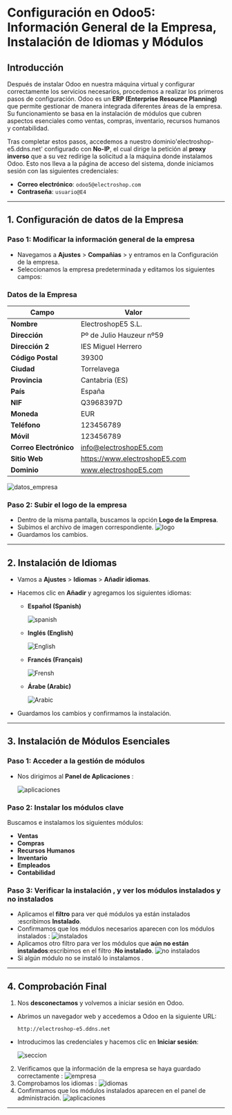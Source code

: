 # **Configuración en Odoo5: Información General de la Empresa, Instalación de Idiomas y Módulos**

## **Introducción**

Después de instalar Odoo en nuestra máquina virtual y configurar correctamente los servicios necesarios, procedemos a realizar los primeros pasos de configuración. Odoo es un **ERP (Enterprise Resource Planning)** que permite gestionar de manera integrada diferentes áreas de la empresa. Su funcionamiento se basa en la instalación de módulos que cubren aspectos esenciales como ventas, compras, inventario, recursos humanos y contabilidad. 

Tras completar estos pasos, accedemos a nuestro dominio'electroshop-e5.ddns.net' configurado con **No-IP**, el cual dirige la petición al **proxy inverso** que a su vez redirige la solicitud a la máquina donde instalamos Odoo. Esto nos lleva a la página de acceso del sistema, donde iniciamos sesión con las siguientes credenciales:

- **Correo electrónico**: `odoo5@electroshop.com`
- **Contraseña**: `usuario@E4`

---

## **1. Configuración de datos de la Empresa**

### **Paso 1: Modificar la información general de la empresa**
- Navegamos a **Ajustes** > **Compañias** > y entramos en la Configuración de la empresa.
- Seleccionamos la empresa predeterminada y editamos los siguientes campos:

### **Datos de la Empresa**

| Campo               | Valor                              |
|---------------------|----------------------------------|
| **Nombre**         | ElectroshopE5 S.L.               |
| **Dirección**      | Pº de Julio Hauzeur nº59         |
| **Dirección 2**    | IES Miguel Herrero               |
| **Código Postal**  | 39300                             |
| **Ciudad**         | Torrelavega                       |
| **Provincia**      | Cantabria (ES)                   |
| **País**          | España                            |
| **NIF**           | Q3968397D                             |
| **Moneda**        | EUR                               |
| **Teléfono**      | 123456789                         |
| **Móvil**         | 123456789                         |
| **Correo Electrónico** | info@electroshopE5.com     |
| **Sitio Web**     | https://www.electroshopE5.com    |
| **Dominio**      | www.electroshopE5.com      |


![datos_empresa](./img/Hafsa14.jpg)

### **Paso 2: Subir el logo de la empresa**
- Dentro de la misma pantalla, buscamos la opción **Logo de la Empresa**.
- Subimos el archivo de imagen correspondiente.
![logo](./img/Hafsa3.jpg)
- Guardamos los cambios.

---

## **2. Instalación de Idiomas**

- Vamos a **Ajustes** > **Idiomas** > **Añadir idiomas**.
- Hacemos clic en **Añadir** y agregamos los siguientes idiomas:
  - **Español (Spanish)**

    ![spanish](./img/Hafsa12.jpg)

  - **Inglés (English)**

    ![English](./img/Hafsa10.jpg)
  - **Francés (Français)**

    ![Frensh](./img/Hafsa11.jpg)

  - **Árabe (Arabic)**

    ![Arabic](./img/Hafsa13.jpg)

- Guardamos los cambios y confirmamos la instalación.

---

## **3. Instalación de Módulos Esenciales**

### **Paso 1: Acceder a la gestión de módulos**

  - Nos dirigimos al **Panel de Aplicaciones** :

    ![aplicaciones](./img/Hafsa5.jpg)


### **Paso 2: Instalar los módulos clave**
Buscamos e instalamos los siguientes módulos:
  - **Ventas**
  - **Compras**
  - **Recursos Humanos**
  - **Inventario**
  - **Empleados**
  - **Contabilidad**

### **Paso 3: Verificar la instalación , y ver los módulos instalados y no instalados**
- Aplicamos el **filtro** para ver qué módulos ya están instalados :escribimos **Instalado**.
- Confirmamos que los módulos necesarios aparecen con los módulos instalados :
![instalados](./img/Hafsa6.jpg)
- Aplicamos otro filtro para ver los módulos que **aún no están instalados**:escribimos en el filtro :**No instalado**.
![no instalados](./img/Hafsa7.jpg)
- Si algún módulo no se instaló lo instalamos .

---

## **4. Comprobación Final**
1. Nos **desconectamos** y volvemos a iniciar sesión en Odoo.
- Abrimos un navegador web y accedemos a Odoo en la siguiente URL:
  ```
  http://electroshop-e5.ddns.net
  ```
- Introducimos las credenciales y hacemos clic en **Iniciar sesión**:

  ![seccion](./img/Hafsa1.jpg)

2. Verificamos que la información de la empresa se haya guardado correctamente :
![empresa](./img/Hafsa8.jpg)
3. Comprobamos los idiomas :
![idiomas](./img/Hafsa9.jpg)
4. Confirmamos que los módulos instalados aparecen en el panel de administración.
![aplicaciones](./img/Hafsa6.jpg)

---

